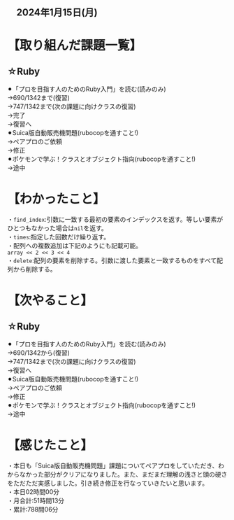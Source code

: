 ## 　2024年1月15日(月)
# 【取り組んだ課題一覧】
## ☆Ruby
⚫︎「プロを目指す人のためのRuby入門」を読む(読みのみ)<br>
→690/1342まで(復習)<br>
→747/1342まで(次の課題に向けクラスの復習)<br>
→完了<br>
→復習へ<br>
⚫︎Suica版自動販売機問題(rubocopを通すこと!)<br>
→ペアプロのご依頼<br>
→修正<br>
⚫︎ポケモンで学ぶ！クラスとオブジェクト指向(rubocopを通すこと!)<br>
→途中<br>
# 【わかったこと】
・`find_index`:引数に一致する最初の要素のインデックスを返す。等しい要素がひとつもなかった場合は`nil`を返す。<br>
・`times`:指定した回数だけ繰り返す。<br>
・配列への複数追加は下記のようにも記載可能。<br>
`array << 2 << 3 << 4`<br>
・`delete`:配列の要素を削除する。引数に渡した要素と一致するものをすべて配列から削除する。<br>
# 【次やること】
## ☆Ruby
⚫︎「プロを目指す人のためのRuby入門」を読む(読みのみ)<br>
→690/1342から(復習)<br>
→747/1342まで(次の課題に向けクラスの復習)<br>
→復習へ<br>
⚫︎Suica版自動販売機問題(rubocopを通すこと!)<br>
→ペアプロのご依頼<br>
→修正<br>
⚫︎ポケモンで学ぶ！クラスとオブジェクト指向(rubocopを通すこと!)<br>
→途中<br>
# 【感じたこと】
・本日も「Suica版自動販売機問題」課題についてペアプロをしていただき、わからなかった部分がクリアになりました。また、まだまだ理解の浅さと頭の硬さをただただ実感しました。引き続き修正を行なっていきたいと思います。<br>
・本日02時間00分<br>
・月合計:51時間13分<br>
・累計:788間06分<br>
